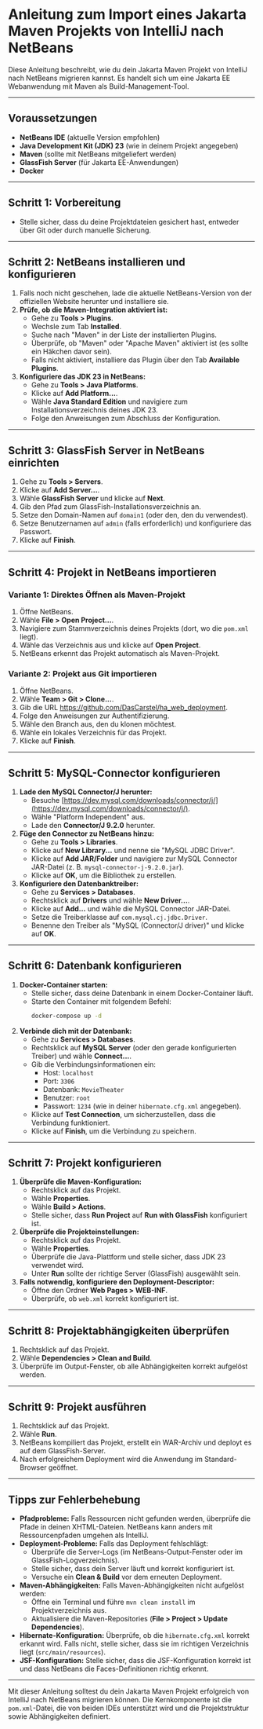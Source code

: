 # Anleitung zum Import eines Jakarta Maven Projekts von IntelliJ nach NetBeans

Diese Anleitung beschreibt, wie du dein Jakarta Maven Projekt von IntelliJ nach NetBeans migrieren kannst. Es handelt sich um eine Jakarta EE Webanwendung mit Maven als Build-Management-Tool.

---

## Voraussetzungen
- **NetBeans IDE** (aktuelle Version empfohlen)
- **Java Development Kit (JDK) 23** (wie in deinem Projekt angegeben)
- **Maven** (sollte mit NetBeans mitgeliefert werden)
- **GlassFish Server** (für Jakarta EE-Anwendungen)
- **Docker**

---

## Schritt 1: Vorbereitung
- Stelle sicher, dass du deine Projektdateien gesichert hast, entweder über Git oder durch manuelle Sicherung.

---

## Schritt 2: NetBeans installieren und konfigurieren
1. Falls noch nicht geschehen, lade die aktuelle NetBeans-Version von der offiziellen Website herunter und installiere sie.
2. **Prüfe, ob die Maven-Integration aktiviert ist:**
   - Gehe zu **Tools > Plugins**.
   - Wechsle zum Tab **Installed**.
   - Suche nach "Maven" in der Liste der installierten Plugins.
   - Überprüfe, ob "Maven" oder "Apache Maven" aktiviert ist (es sollte ein Häkchen davor sein).
   - Falls nicht aktiviert, installiere das Plugin über den Tab **Available Plugins**.
3. **Konfiguriere das JDK 23 in NetBeans:**
   - Gehe zu **Tools > Java Platforms**.
   - Klicke auf **Add Platform...**.
   - Wähle **Java Standard Edition** und navigiere zum Installationsverzeichnis deines JDK 23.
   - Folge den Anweisungen zum Abschluss der Konfiguration.

---

## Schritt 3: GlassFish Server in NetBeans einrichten
1. Gehe zu **Tools > Servers**.
2. Klicke auf **Add Server...**.
3. Wähle **GlassFish Server** und klicke auf **Next**.
4. Gib den Pfad zum GlassFish-Installationsverzeichnis an.
5. Setze den Domain-Namen auf `domain1` (oder den, den du verwendest).
6. Setze Benutzernamen auf `admin` (falls erforderlich) und konfiguriere das Passwort.
7. Klicke auf **Finish**.

---

## Schritt 4: Projekt in NetBeans importieren
### Variante 1: Direktes Öffnen als Maven-Projekt
1. Öffne NetBeans.
2. Wähle **File > Open Project...**.
3. Navigiere zum Stammverzeichnis deines Projekts (dort, wo die `pom.xml` liegt).
4. Wähle das Verzeichnis aus und klicke auf **Open Project**.
5. NetBeans erkennt das Projekt automatisch als Maven-Projekt.

### Variante 2: Projekt aus Git importieren
1. Öffne NetBeans.
2. Wähle **Team > Git > Clone...**.
3. Gib die URL https://github.com/DasCarstel/ha_web_deployment.
4. Folge den Anweisungen zur Authentifizierung.
5. Wähle den Branch aus, den du klonen möchtest.
6. Wähle ein lokales Verzeichnis für das Projekt.
7. Klicke auf **Finish**.

---

## Schritt 5: MySQL-Connector konfigurieren
1. **Lade den MySQL Connector/J herunter:**
   - Besuche [https://dev.mysql.com/downloads/connector/j/](https://dev.mysql.com/downloads/connector/j/).
   - Wähle "Platform Independent" aus.
   - Lade den **Connector/J 9.2.0** herunter.
2. **Füge den Connector zu NetBeans hinzu:**
   - Gehe zu **Tools > Libraries**.
   - Klicke auf **New Library...** und nenne sie "MySQL JDBC Driver".
   - Klicke auf **Add JAR/Folder** und navigiere zur MySQL Connector JAR-Datei (z. B. `mysql-connector-j-9.2.0.jar`).
   - Klicke auf **OK**, um die Bibliothek zu erstellen.
3. **Konfiguriere den Datenbanktreiber:**
   - Gehe zu **Services > Databases**.
   - Rechtsklick auf **Drivers** und wähle **New Driver...**.
   - Klicke auf **Add...** und wähle die MySQL Connector JAR-Datei.
   - Setze die Treiberklasse auf `com.mysql.cj.jdbc.Driver`.
   - Benenne den Treiber als "MySQL (Connector/J driver)" und klicke auf **OK**.

---

## Schritt 6: Datenbank konfigurieren
1. **Docker-Container starten:**
   - Stelle sicher, dass deine Datenbank in einem Docker-Container läuft.
   - Starte den Container mit folgendem Befehl:
     ```bash
     docker-compose up -d
     ```
2. **Verbinde dich mit der Datenbank:**
   - Gehe zu **Services > Databases**.
   - Rechtsklick auf **MySQL Server** (oder den gerade konfigurierten Treiber) und wähle **Connect...**.
   - Gib die Verbindungsinformationen ein:
     - Host: `localhost`
     - Port: `3306`
     - Datenbank: `MovieTheater`
     - Benutzer: `root`
     - Passwort: `1234` (wie in deiner `hibernate.cfg.xml` angegeben).
   - Klicke auf **Test Connection**, um sicherzustellen, dass die Verbindung funktioniert.
   - Klicke auf **Finish**, um die Verbindung zu speichern.

---

## Schritt 7: Projekt konfigurieren
1. **Überprüfe die Maven-Konfiguration:**
   - Rechtsklick auf das Projekt.
   - Wähle **Properties**.
   - Wähle **Build > Actions**.
   - Stelle sicher, dass **Run Project** auf **Run with GlassFish** konfiguriert ist.
2. **Überprüfe die Projekteinstellungen:**
   - Rechtsklick auf das Projekt.
   - Wähle **Properties**.
   - Überprüfe die Java-Plattform und stelle sicher, dass JDK 23 verwendet wird.
   - Unter **Run** sollte der richtige Server (GlassFish) ausgewählt sein.
3. **Falls notwendig, konfiguriere den Deployment-Descriptor:**
   - Öffne den Ordner **Web Pages > WEB-INF**.
   - Überprüfe, ob `web.xml` korrekt konfiguriert ist.

---

## Schritt 8: Projektabhängigkeiten überprüfen
1. Rechtsklick auf das Projekt.
2. Wähle **Dependencies > Clean and Build**.
3. Überprüfe im Output-Fenster, ob alle Abhängigkeiten korrekt aufgelöst werden.

---

## Schritt 9: Projekt ausführen
1. Rechtsklick auf das Projekt.
2. Wähle **Run**.
3. NetBeans kompiliert das Projekt, erstellt ein WAR-Archiv und deployt es auf dem GlassFish-Server.
4. Nach erfolgreichem Deployment wird die Anwendung im Standard-Browser geöffnet.

---

## Tipps zur Fehlerbehebung
- **Pfadprobleme:** Falls Ressourcen nicht gefunden werden, überprüfe die Pfade in deinen XHTML-Dateien. NetBeans kann anders mit Ressourcenpfaden umgehen als IntelliJ.
- **Deployment-Probleme:** Falls das Deployment fehlschlägt:
  - Überprüfe die Server-Logs (im NetBeans-Output-Fenster oder im GlassFish-Logverzeichnis).
  - Stelle sicher, dass dein Server läuft und korrekt konfiguriert ist.
  - Versuche ein **Clean & Build** vor dem erneuten Deployment.
- **Maven-Abhängigkeiten:** Falls Maven-Abhängigkeiten nicht aufgelöst werden:
  - Öffne ein Terminal und führe `mvn clean install` im Projektverzeichnis aus.
  - Aktualisiere die Maven-Repositories (**File > Project > Update Dependencies**).
- **Hibernate-Konfiguration:** Überprüfe, ob die `hibernate.cfg.xml` korrekt erkannt wird. Falls nicht, stelle sicher, dass sie im richtigen Verzeichnis liegt (`src/main/resources`).
- **JSF-Konfiguration:** Stelle sicher, dass die JSF-Konfiguration korrekt ist und dass NetBeans die Faces-Definitionen richtig erkennt.

---

Mit dieser Anleitung solltest du dein Jakarta Maven Projekt erfolgreich von IntelliJ nach NetBeans migrieren können. Die Kernkomponente ist die `pom.xml`-Datei, die von beiden IDEs unterstützt wird und die Projektstruktur sowie Abhängigkeiten definiert.

